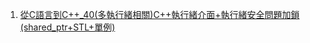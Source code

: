 1. [從C語言到C++_40(多執行緒相關)C++執行緒介面+執行緒安全問題加鎖(shared_ptr+STL+單例)](https://blog.csdn.net/GRrtx/article/details/133417460)